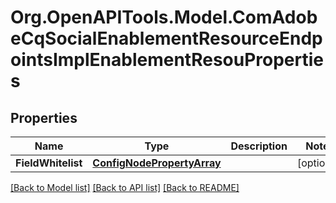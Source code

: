 # Org.OpenAPITools.Model.ComAdobeCqSocialEnablementResourceEndpointsImplEnablementResouProperties
## Properties

Name | Type | Description | Notes
------------ | ------------- | ------------- | -------------
**FieldWhitelist** | [**ConfigNodePropertyArray**](ConfigNodePropertyArray.md) |  | [optional] 

[[Back to Model list]](../README.md#documentation-for-models) [[Back to API list]](../README.md#documentation-for-api-endpoints) [[Back to README]](../README.md)

